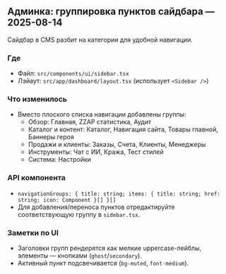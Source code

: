 ## Админка: группировка пунктов сайдбара — 2025-08-14

Сайдбар в CMS разбит на категории для удобной навигации.

### Где
- Файл: `src/components/ui/sidebar.tsx`
- Лэйаут: `src/app/dashboard/layout.tsx` (использует `<Sidebar />`)

### Что изменилось
- Вместо плоского списка навигации добавлены группы:
  - Обзор: Главная, ZZAP статистика, Аудит
  - Каталог и контент: Каталог, Навигация сайта, Товары главной, Баннеры героя
  - Продажи и клиенты: Заказы, Счета, Клиенты, Менеджеры
  - Инструменты: Чат с ИИ, Кража, Тест стилей
  - Система: Настройки

### API компонента
- `navigationGroups: { title: string; items: { title: string; href: string; icon: Component }[] }[]`
- Для добавления/переноса пунктов отредактируйте соответствующую группу в `sidebar.tsx`.

### Заметки по UI
- Заголовки групп рендерятся как мелкие uppercase-лейблы, элементы — кнопками (`ghost`/`secondary`).
- Активный пункт подсвечивается (`bg-muted`, `font-medium`).

